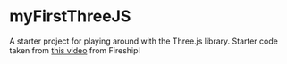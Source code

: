 # myFirstThreeJS
A starter project for playing around with the Three.js library. Starter code taken from [this video](https://www.youtube.com/watch?v=Q7AOvWpIVHU) from Fireship!